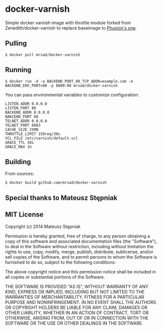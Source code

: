 docker-varnish
==============

Simple docker varnish image with throttle module forked from Zenedith/docker-varnish to replace baseimage to [Phusion's one](https://github.com/phusion/baseimage-docker).

## Pulling

```
$ docker pull mrsad/docker-varnish
```

## Running

```
$ docker run -d -e BACKEND_PORT_80_TCP_ADDR=example.com -e BACKEND_ENV_PORT=80 -p 8080:80 mrsad/docker-varnish
```

You can pass environmental variables to customize configuration:

```
LISTEN_ADDR 0.0.0.0
LISTEN_PORT 80
BACKEND_ADDR 0.0.0.0
BAKCEND_PORT 80
TELNET_ADDR 0.0.0.0
TELNET_PORT 6083
CACHE_SIZE 25MB
THROTTLE_LIMIT 150req/30s
VCL_FILE /etc/varnish/default.vcl
GRACE_TTL 30s
GRACE_MAX 1h
```

## Building

From sources:

```
$ docker build github.com/mrsad/docker-varnish
```

## Special thanks to Mateusz Stępniak

MIT License
-------

Copyright (c) 2014 Mateusz Stępniak


Permission is hereby granted, free of charge, to any person obtaining a copy of this software and associated documentation files (the "Software"), to deal in the Software without restriction, including without limitation the rights to use, copy, modify, merge, publish, distribute, sublicense, and/or sell copies of the Software, and to permit persons to whom the Software is furnished to do so, subject to the following conditions:

The above copyright notice and this permission notice shall be included in all copies or substantial portions of the Software.

THE SOFTWARE IS PROVIDED "AS IS", WITHOUT WARRANTY OF ANY KIND, EXPRESS OR IMPLIED, INCLUDING BUT NOT LIMITED TO THE WARRANTIES OF MERCHANTABILITY, FITNESS FOR A PARTICULAR PURPOSE AND NONINFRINGEMENT. IN NO EVENT SHALL THE AUTHORS OR COPYRIGHT HOLDERS BE LIABLE FOR ANY CLAIM, DAMAGES OR OTHER LIABILITY, WHETHER IN AN ACTION OF CONTRACT, TORT OR OTHERWISE, ARISING FROM, OUT OF OR IN CONNECTION WITH THE SOFTWARE OR THE USE OR OTHER DEALINGS IN THE SOFTWARE.
